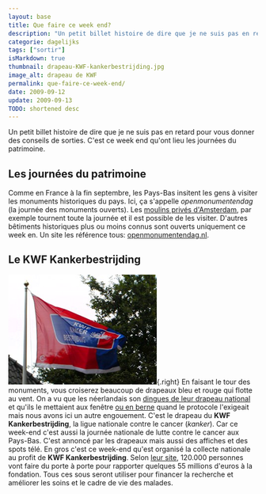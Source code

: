 ```yaml
---
layout: base
title: Que faire ce week end?
description: "Un petit billet histoire de dire que je ne suis pas en retard pour vous donner des conseils de sorties. C'est ce week end qu'ont lieu les journées du patrimoin"
categorie: dagelijks
tags: ["sortir"]
isMarkdown: true
thumbnail: drapeau-KWF-kankerbestrijding.jpg
image_alt: drapeau de KWF
permalink: que-faire-ce-week-end/
date: 2009-09-12
update: 2009-09-13
TODO: shortened desc
---
```


Un petit billet histoire de dire que je ne suis pas en retard pour vous donner des conseils de sorties. C'est ce week end qu'ont lieu les journées du patrimoine.

## Les journées du patrimoine
Comme en France à la fin septembre, les Pays-Bas insitent les gens à visiter les monuments historiques du pays. Ici, ça s'appelle *openmonumentendag* (la journée des monuments ouverts). Les [moulins privés d'Amsterdam](/les-moulins-d-amsterdam), par exemple tournent toute la journée et il est possible de les visiter. D'autres bêtiments historiques plus ou moins connus sont ouverts uniquement ce week en. Un site les référence tous: [openmonumentendag.nl](http://www.openmonumentendag.nl/).

## Le KWF Kankerbestrijding

![drapeau de KWF](drapeau-KWF-kankerbestrijding.jpg){.right}
En faisant le tour des monuments, vous croiserez beaucoup de drapeaux bleu et rouge qui flotte au vent. On a vu que les néerlandais son [dingues de leur drapeau national](/le-prinsenvlag-aux-fenetres) et qu'ils le mettaient aux fenêtre [ou en berne](/dodenherdenking-le-jour-du-souvenir) quand le protocole l'exigeait mais nous avons ici un autre engouement. C'est le drapeau du **KWF Kankerbestrijding**, la ligue nationale contre le cancer (*kanker*). Car ce week-end c'est aussi la journée nationale de lutte contre le cancer aux Pays-Bas. C'est annoncé par les drapeaux mais aussi des affiches et des spots télé. En gros c'est ce week-end qu'est organisé la collecte nationale au profit de **KWF Kankerbestrijding**. Selon [leur site](http://www.kwfkankerbestrijding.nl/index.jsp), 120.000 personnes vont faire du porte à porte pour rapporter quelques 55 millions d'euros à la fondation. Tous ces sous seront utiliser pour financer la recherche et améliorer les soins et le cadre de vie des malades.

<!-- post notes:
!!Le KWF Kankerbestrijding
En faisant le tour des monuments, vous croiserez beaucoup de drapeaux bleu et rouge qui flotte au vent. On a vu que les néerlandais son dingues de leur drapeau national et qu'ils le mettaient aux fenêtre ou en berne quand le protocole l'exigeait mais nous avons ici un autre engouement. C'est le drapeau du __KWF Kankerbestrijding__, la ligue nationale contre le cancer (''kanker''). Car ce week-end c'est aussi la journée nationale de lutte contre le cancer aux Pays-Bas. C'est annoncé par les drapeaux mais aussi des affiches et des spots télé. En gros c'est ce week-end qu'est organisé la collecte nationale au profit de __KWF Kankerbestrijding__. Selon leur site, 120.000 personnes vont faire du porte à porte pour rapporter quelques 55 millions d'euros à la fondation. Tous ces sous seront utiliser pour financer la recherche et améliorer les soins et le cadre de vie des malades.
--->
